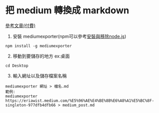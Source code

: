 # 把 medium 轉換成 markdown
[參考文章(付費)](https://macropus.medium.com/export-your-medium-posts-to-markdown-b5ccc8cb0050)
1. 安裝 mediumexporter(npm可以參考[安裝與移除node.js](https://github.com/EriaWist/My_Article/blob/main/nod.js/%E5%AE%89%E8%A3%9D%E8%88%87%E7%A7%BB%E9%99%A4.md))
``` npm
npm install -g mediumexporter
```
2. 移動到要儲存的地方 ex:桌面

``` cml
cd Desktop
```
3. 輸入網址以及儲存檔案名稱

```
mediumexporter 網址 > 檔名.md
範例: 
mediumexporter https://eriawist.medium.com/%E5%96%AE%E4%BE%8B%E6%A8%A1%E5%BC%8F-singleton-977dfb4dfb66 > medium_post.md
```